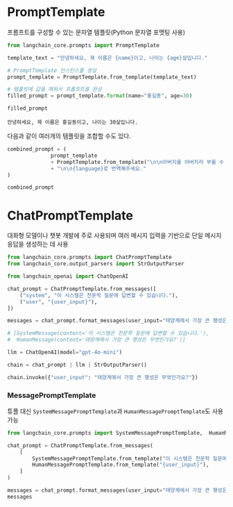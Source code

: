 # PromptTemplate
프롬프트를 구성할 수 있는 문자열 템플릿(Python 문자열 포맷팅 사용)

```python
from langchain_core.prompts import PromptTemplate

template_text = "안녕하세요, 제 이름은 {name}이고, 나이는 {age}살입니다."

# PromptTemplate 인스턴스를 생성
prompt_template = PromptTemplate.from_template(template_text)

# 템플릿에 값을 채워서 프롬프트를 완성
filled_prompt = prompt_template.format(name="홍길동", age=30)

filled_prompt
```

```
안녕하세요, 제 이름은 홍길동이고, 나이는 30살입니다.
```

다음과 같이 여러개의 템플릿을 조합할 수도 있다.
```python
combined_prompt = (
              prompt_template
              + PromptTemplate.from_template("\n\n아버지를 아버지라 부를 수 없습니다.")
              + "\n\n{language}로 번역해주세요."
)

combined_prompt
```

# ChatPromptTemplate
대화형 모델이나 챗봇 개발에 주로 사용되며 여러 메시지 입력을 기반으로 단일 메시지 응답을 생성하는 데 사용

```python
from langchain_core.prompts import ChatPromptTemplate
from langchain_core.output_parsers import StrOutputParser

from langchain_openai import ChatOpenAI

chat_prompt = ChatPromptTemplate.from_messages([
    ("system", "이 시스템은 천문학 질문에 답변할 수 있습니다."),
    ("user", "{user_input}"),
])

messages = chat_prompt.format_messages(user_input="태양계에서 가장 큰 행성은 무엇인가요?")

# [SystemMessage(content='이 시스템은 천문학 질문에 답변할 수 있습니다.'),
#  HumanMessage(content='태양계에서 가장 큰 행성은 무엇인가요?')]

llm = ChatOpenAI(model="gpt-4o-mini")

chain = chat_prompt | llm | StrOutputParser()

chain.invoke({"user_input": "태양계에서 가장 큰 행성은 무엇인가요?"})
```

### MessagePromptTemplate
튜플 대신 `SystemMessagePromptTemplate`과 `HumanMessagePromptTemplate`도 사용 가능
```python
from langchain_core.prompts import SystemMessagePromptTemplate,  HumanMessagePromptTemplate

chat_prompt = ChatPromptTemplate.from_messages(
    [
        SystemMessagePromptTemplate.from_template("이 시스템은 천문학 질문에 답변할 수 있습니다."),
        HumanMessagePromptTemplate.from_template("{user_input}"),
    ]
)

messages = chat_prompt.format_messages(user_input="태양계에서 가장 큰 행성은 무엇인가요?")
messages
```